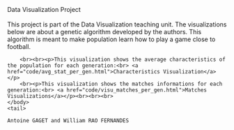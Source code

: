 <html lang="en">
	<head>
		Data Visualization Project<br>
	</head>
	<body><br>
	This project is part of the Data Visualization teaching unit. 
	The visualizations below are about a genetic algorithm developed by the authors. This algorithm is meant to make population learn how to play a game close to football.
	
		<br><br><p>This visualization shows the average characteristics of the population for each generation:<br> <a href="code/avg_stat_per_gen.html">Characteristics Visualization</a></p>
		<br><p>This visualization shows the matches informations for each generation:<br> <a href="code/visu_matches_per_gen.html">Matches Visualizations</a></p><br><br><br>
	</body>
	<tail>

	Antoine GAGET and William RAO FERNANDES


